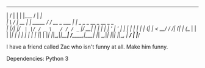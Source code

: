   __  __       _          ______            ______                        
 |  \/  |     | |        |___  /           |  ____|                       
 | \  / | __ _| | _____     / / __ _  ___  | |__ _   _ _ __  _ __  _   _  
 | |\/| |/ _` | |/ / _ \   / / / _` |/ __| |  __| | | | '_ \| '_ \| | | | 
 | |  | | (_| |   <  __/  / /_| (_| | (__  | |  | |_| | | | | | | | |_| | 
 |_|  |_|\__,_|_|\_\___| /_____\__,_|\___| |_|   \__,_|_| |_|_| |_|\__, | 
                                                                    __/ | 
                                                                   |___/  
                                                                   
I have a friend called Zac who isn't funny at all. Make him funny.

Dependencies: Python 3
